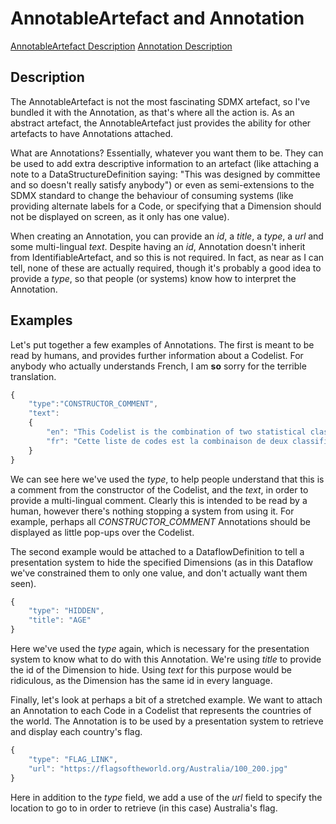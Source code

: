 # AnnotableArtefact and Annotation
[AnnotableArtefact Description](../../information_model/Base/AnnotableArtefact.md) [Annotation Description](../../information_model/Base/Annotation.md)

## Description

The AnnotableArtefact is not the most fascinating SDMX artefact, so I've bundled it with the Annotation, as that's where all the action is. As an abstract artefact, the AnnotableArtefact just provides the ability for other artefacts to have Annotations attached.

What are Annotations? Essentially, whatever you want them to be. They can be used to add extra descriptive information to an artefact (like attaching a note to a DataStructureDefinition saying: "This was designed by committee and so doesn't really satisfy anybody") or even as semi-extensions to the SDMX standard to change the behaviour of consuming systems (like providing alternate labels for a Code, or specifying that a Dimension should not be displayed on screen, as it only has one value).

When creating an Annotation, you can provide an *id*, a *title*, a *type*, a *url* and some multi-lingual *text*. Despite having an *id*, Annotation doesn't inherit from IdentifiableArtefact, and so this is not required. In fact, as near as I can tell, none of these are actually required, though it's probably a good idea to provide a *type*, so that people (or systems) know how to interpret the Annotation.

## Examples

Let's put together a few examples of Annotations. The first is meant to be read by humans, and provides further information about a Codelist. For anybody who actually understands French, I am **so** sorry for the terrible translation.
```javascript
{
    "type":"CONSTRUCTOR_COMMENT",
    "text":
    {
        "en": "This Codelist is the combination of two statistical classifications for display purposes, and should not be taken as a statistical classification in its own right.",
        "fr": "Cette liste de codes est la combinaison de deux classifications statistiques aux fins d'affichage et ne doit pas être considérée comme une classification statistique à part entière."
    }
}
```

We can see here we've used the *type*, to help people understand that this is a comment from the constructor of the Codelist, and the *text*, in order to provide a multi-lingual comment. Clearly this is intended to be read by a human, however there's nothing stopping a system from using it. For example, perhaps all *CONSTRUCTOR_COMMENT* Annotations should be displayed as little pop-ups over the Codelist.

The second example would be attached to a DataflowDefinition to tell a presentation system to hide the specified Dimensions (as in this Dataflow we've constrained them to only one value, and don't actually want them seen).
```javascript
{
    "type": "HIDDEN",
    "title": "AGE"
}
```

Here we've used the *type* again, which is necessary for the presentation system to know what to do with this Annotation. We're using *title* to provide the id of the Dimension to hide. Using *text* for this purpose would be ridiculous, as the Dimension has the same id in every language.

Finally, let's look at perhaps a bit of a stretched example. We want to attach an Annotation to each Code in a Codelist that represents the countries of the world. The Annotation is to be used by a presentation system to retrieve and display each country's flag.
```javascript
{
    "type": "FLAG_LINK",
    "url": "https://flagsoftheworld.org/Australia/100_200.jpg"
}
```

Here in addition to the *type* field, we add a use of the *url* field to specify the location to go to in order to retrieve (in this case) Australia's flag.